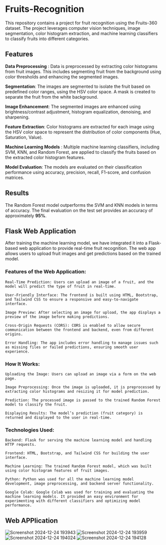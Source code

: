 # Fruits-Recognition
 This repository contains a project for fruit recognition using the Fruits-360 dataset. The project leverages computer vision techniques, image segmentation, color histogram extraction, and machine learning classifiers to classify fruits into different categories.

## Features

   **Data Preprocessing** : Data is preprocessed by extracting color histograms from fruit images. This includes segmenting fruit from the background using color thresholds and enhancing the segmented images.
   
   **Segmentation**: The images are segmented to isolate the fruit based on predefined color ranges, using the HSV color space. A mask is created to separate the fruit from the white background.
   
   **Image Enhancement**: The segmented images are enhanced using brightness/contrast adjustment, histogram equalization, denoising, and sharpening.
   
   **Feature Extraction**: Color histograms are extracted for each image using the HSV color space to represent the distribution of color components (Hue, Saturation, Value).
   
   **Machine Learning Models** : Multiple machine learning classifiers, including SVM, KNN, and Random Forest, are applied to classify the fruits based on the extracted color histogram features.
   
   **Model Evaluation**: The models are evaluated on their classification performance using accuracy, precision, recall, F1-score, and confusion matrices.
   
## Results

The Random Forest model outperforms the SVM and KNN models in terms of accuracy. The final evaluation on the test set provides an accuracy of approximately **95%**.

## Flask Web Application

After training the machine learning model, we have integrated it into a Flask-based web application to provide real-time fruit recognition. The web app allows users to upload fruit images and get predictions based on the trained model.

### Features of the Web Application:

    Real-Time Prediction: Users can upload an image of a fruit, and the model will predict the type of fruit in real-time.
    
    User-Friendly Interface: The frontend is built using HTML, Bootstrap, and Tailwind CSS to ensure a responsive and easy-to-navigate interface.
    
    Image Preview: After selecting an image for upload, the app displays a preview of the image before making predictions.
    
    Cross-Origin Requests (CORS): CORS is enabled to allow secure communication between the frontend and backend, even from different origins.
    
    Error Handling: The app includes error handling to manage issues such as missing files or failed predictions, ensuring smooth user experience.

### How It Works:

    Uploading the Image: Users can upload an image via a form on the web page.
    
    Image Preprocessing: Once the image is uploaded, it is preprocessed by extracting color histograms and resizing it for model prediction.
    
    Prediction: The processed image is passed to the trained Random Forest model to classify the fruit.
    
    Displaying Results: The model’s prediction (fruit category) is returned and displayed to the user in real-time.

### Technologies Used:

    Backend: Flask for serving the machine learning model and handling HTTP requests.
    
    Frontend: HTML, Bootstrap, and Tailwind CSS for building the user interface.
    
    Machine Learning: The trained Random Forest model, which was built using color histogram features of fruit images.
    
    Python: Python was used for all the machine learning model development, image preprocessing, and backend server functionality.
    
    Google Colab: Google Colab was used for training and evaluating the machine learning models. It provided an easy environment for experimenting with different classifiers and optimizing model performance.

## Web APPlication 
![Screenshot 2024-12-24 193943](https://github.com/user-attachments/assets/f05cfd21-aa9d-4124-8fcf-d11cc14a2b17)
![Screenshot 2024-12-24 193959](https://github.com/user-attachments/assets/3f303dab-6b6d-4816-9b1a-e4f602bae8fe)
![Screenshot 2024-12-24 194024](https://github.com/user-attachments/assets/4dd5dd51-e6da-42ad-94b4-3f6acf94f0e0)
![Screenshot 2024-12-24 194128](https://github.com/user-attachments/assets/b5bec280-102b-4ac9-b711-bec67a351d29)

